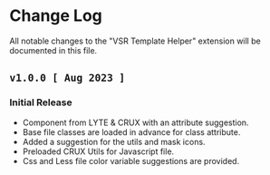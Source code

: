 # Change Log

All notable changes to the "VSR Template Helper" extension will be documented in this file.

## `v1.0.0 [ Aug 2023 ]`

### Initial Release

- Component from LYTE & CRUX with an attribute suggestion.
- Base file classes are loaded in advance for class attribute.
- Added a suggestion for the utils and mask icons.
- Preloaded CRUX Utils for Javascript file.
- Css and Less file color variable suggestions are provided.